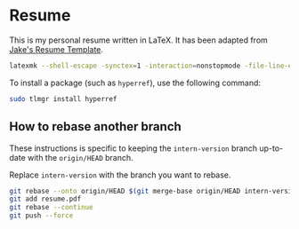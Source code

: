 # Resume

This is my personal resume written in LaTeX. It has been adapted from [Jake's Resume Template](https://www.overleaf.com/latex/templates/jakes-resume/syzfjbzwjncs).

```bash
latexmk --shell-escape -synctex=1 -interaction=nonstopmode -file-line-error -pdf -outdir=. -jobname=resume resume/main.tex
```

To install a package (such as `hyperref`), use the following command:

```bash
sudo tlmgr install hyperref
```

## How to rebase another branch

These instructions is specific to keeping the `intern-version` branch up-to-date with the `origin/HEAD` branch.

Replace `intern-version` with the branch you want to rebase.

```bash
git rebase --onto origin/HEAD $(git merge-base origin/HEAD intern-version) intern-version
git add resume.pdf
git rebase --continue
git push --force
```
